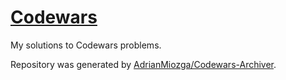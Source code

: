 # [Codewars](https://www.codewars.com/)

My solutions to Codewars problems.

Repository was generated by [AdrianMiozga/Codewars-Archiver](https://github.com/AdrianMiozga/Codewars-Archiver).
